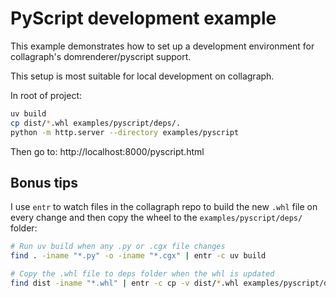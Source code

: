 # PyScript development example

This example demonstrates how to set up a development environment
for collagraph's domrenderer/pyscript support.

This setup is most suitable for local development on collagraph.

In root of project:

```sh
uv build
cp dist/*.whl examples/pyscript/deps/.
python -m http.server --directory examples/pyscript
```

Then go to: http://localhost:8000/pyscript.html

## Bonus tips

I use `entr` to watch files in the collagraph repo to build the new
`.whl` file on every change and then copy the wheel to the 
`examples/pyscript/deps/` folder:

```sh
# Run uv build when any .py or .cgx file changes
find . -iname "*.py" -o -iname "*.cgx" | entr -c uv build
```

```sh
# Copy the .whl file to deps folder when the whl is updated
find dist -iname "*.whl" | entr -c cp -v dist/*.whl examples/pyscript/deps/.
```
